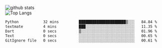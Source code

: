 ![github stats](https://github-readme-stats.vercel.app/api?username=AndreFerreira5&show_icons=true&theme=dark&count_private=true)
<br>
![Top Langs](https://github-readme-stats.vercel.app/api/top-langs/?username=AndreFerreira5&layout=compact&theme=dark)
<br>
<!--START_SECTION:waka-->

```txt
Python           32 mins         █████████████████████▒░░░   84.84 %
textmate         4 mins          ███░░░░░░░░░░░░░░░░░░░░░░   11.35 %
Dart             0 secs          ▒░░░░░░░░░░░░░░░░░░░░░░░░   01.96 %
Text             0 secs          ░░░░░░░░░░░░░░░░░░░░░░░░░   00.65 %
GitIgnore file   0 secs          ░░░░░░░░░░░░░░░░░░░░░░░░░   00.61 %
```

<!--END_SECTION:waka-->

